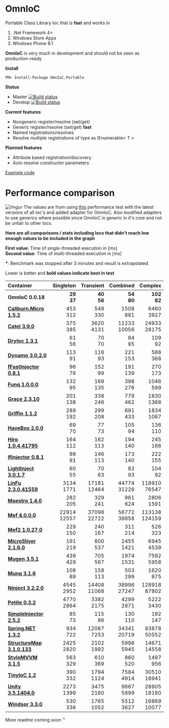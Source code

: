 OmnIoC
===
Portable Class Library Ioc that is **fast** and works in

1. .Net Framework 4+
2. Windows Store Apps
3. Windows Phone 8.1

**OmnIoC** is very much in development and should not be seen as production-ready

**Install**
```
PM> Install-Package OmnIoC.Portable
```

**Status**

- Master [![Build status](https://ci.appveyor.com/api/projects/status/bf0uai6rj4octbbn/branch/master)](https://ci.appveyor.com/project/WooCode/OmnIoC/branch/master)
- Develop [![Build status](https://ci.appveyor.com/api/projects/status/bf0uai6rj4octbbn/branch/develop)](https://ci.appveyor.com/project/WooCode/OmnIoC/branch/develop)

**Current features**

- Nongeneric register/resolve (set/get)
- Generic register/resolve (set/get) **fast**
- Named registrations/resolves
- Resolve multiple registrations of type as IEnumerable< T >

**Planned features**

- Attribute based registration/discovery
- Auto resolve constructor parameters

[Example code](https://github.com/WooCode/OmnIoC/wiki)

Performance comparison
=====
![Imgur](http://i.imgur.com/IcEmlU2.png)
The values are from using [this](https://github.com/danielpalme/IocPerformance) performance test with the latest versions of all Ioc's and added adapter for OmnIoC.
Also modified adapters to use generics where possible since OmnIoC is generic in it's core and not be unfair to other Iocs.

**Here are all comparisons / stats including Iocs that didn't reach low enough values to be included in the graph**

**First value**: Time of single-threaded execution in [ms]  
**Second value**: Time of multi-threaded execution in [ms] 

**_*_**: Benchmark was stopped after 3 minutes and result is extrapolated.

Lower is better and **bold values indicate best in test**

|**Container**|**Singleton**|**Transient**|**Combined**|**Complex**|
|:------------|------------:|------------:|-----------:|----------:|
|**OmnIoC 0.0.18**|**29**<br/>**37**|**40**<br/>**56**|**54**<br/>**80**|**102**<br/>**82**|
|**[Caliburn.Micro 1.5.2](https://github.com/Caliburn-Micro/Caliburn.Micro)**|453<br/>312|549<br/>330|1508<br/>881|6460<br/>3927|
|**[Catel 3.9.0](http://www.catelproject.com)**|375<br/>385|3620<br/>4131|11233<br/>10056|24933<br/>28175|
|**[DryIoc 1.3.1](https://bitbucket.org/dadhi/dryioc)**|61<br/>56|70<br/>70|84<br/>95|109<br/>92|
|**[Dynamo 3.0.2.0](http://www.dynamoioc.com)**|113<br/>91|116<br/>93|221<br/>153|586<br/>368|
|**[fFastInjector 0.8.1](https://ffastinjector.codeplex.com)**|96<br/>76|152<br/>99|191<br/>139|270<br/>173|
|**[Funq 1.0.0.0](https://funq.codeplex.com)**|132<br/>95|169<br/>135|398<br/>276|1046<br/>599|
|**[Grace 2.3.10](https://github.com/ipjohnson/Grace)**|201<br/>138|338<br/>246|779<br/>462|1830<br/>1368|
|**[Griffin 1.1.2](https://github.com/jgauffin/griffin.container)**|289<br/>192|299<br/>208|691<br/>433|1834<br/>1067|
|**[HaveBox 2.0.0](https://bitbucket.org/Have/havebox)**|69<br/>70|77<br/>73|105<br/>94|136<br/>110|
|**[Hiro 1.0.4.41795](https://github.com/philiplaureano/Hiro)**|164<br/>112|162<br/>113|194<br/>140|245<br/>166|
|**[IfInjector 0.8.1](https://github.com/iamahern/IfInjector)**|98<br/>91|146<br/>113|173<br/>140|222<br/>155|
|**[LightInject 3.0.1.7](https://github.com/seesharper/LightInject)**|60<br/>55|70<br/>63|83<br/>93|104<br/>92|
|**[LinFu 2.3.0.41559](https://github.com/philiplaureano/LinFu)**|3134<br/>1771|17181<br/>12464|44774<br/>31226|118910<br/>76547|
|**[Maestro 1.4.0](https://github.com/JonasSamuelsson/Maestro)**|282<br/>205|329<br/>241|961<br/>624|2806<br/>1591|
|**[Mef 4.0.0.0](https://mef.codeplex.com)**|22914<br/>12557|37098<br/>22722|56772<br/>39858|113138<br/>124159|
|**[Mef2 1.0.27.0](https://blogs.msdn.com/b/bclteam/p/composition.aspx)**|229<br/>150|240<br/>167|311<br/>214|526<br/>323|
|**[MicroSliver 2.1.6.0](https://microsliver.codeplex.com)**|191<br/>219|800<br/>537|2455<br/>1421|6945<br/>4539|
|**[Mugen 3.5.1](http://mugeninjection.codeplex.com)**|439<br/>429|705<br/>567|1974<br/>1531|7592<br/>5958|
|**[Munq 3.1.6](http://munq.codeplex.com)**|108<br/>89|158<br/>113|503<br/>299|1620<br/>875|
|**[Ninject 3.2.2.0](http://ninject.org)**|4545<br/>2952|14408<br/>11068|38996<br/>27247|128918<br/>87802|
|**[Petite 0.3.2](https://github.com/andlju/Petite)**|4770<br/>2864|3382<br/>2175|4299<br/>2871|5222<br/>3430|
|**[SimpleInjector 2.5.2](https://simpleinjector.org)**|85<br/>73|115<br/>86|130<br/>110|192<br/>147|
|**[Spring.NET 1.3.2](http://www.springframework.net/)**|934<br/>722|12087<br/>7253|34341<br/>20719|83878<br/>50552|
|**[StructureMap 3.1.0.133](http://structuremap.net/structuremap)**|2425<br/>2820|2102<br/>1992|5998<br/>5945|14671<br/>14558|
|**[StyleMVVM 3.1.5](https://stylemvvm.codeplex.com)**|563<br/>329|610<br/>369|860<br/>520|1497<br/>956|
|**[TinyIoC 1.2](https://github.com/grumpydev/TinyIoC)**|390<br/>332|1794<br/>1124|7584<br/>4914|30510<br/>18941|
|**[Unity 3.5.1404.0](http://msdn.microsoft.com/unity)**|2273<br/>1399|3475<br/>2160|9667<br/>5899|28905<br/>18180|
|**[Windsor 3.3.0](http://castleproject.org)**|530<br/>336|1765<br/>1052|5512<br/>3627|16869<br/>10077|

More readme coming soon ™
